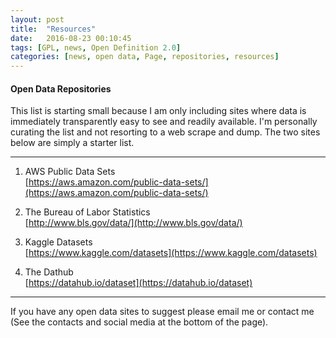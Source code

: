 ```yaml
---
layout: post
title:  "Resources"
date:   2016-08-23 00:10:45
tags: [GPL, news, Open Definition 2.0]
categories: [news, open data, Page, repositories, resources]
---
```


#### Open Data Repositories

This list is starting small because I am only including sites where data is immediately transparently easy to see and readily available. I'm personally curating the list and not resorting to a web scrape and dump. The two sites below are simply a starter list.  

---  


1. AWS Public Data Sets  
  [https://aws.amazon.com/public-data-sets/](https://aws.amazon.com/public-data-sets/)  

2. The Bureau of Labor Statistics  
  [http://www.bls.gov/data/](http://www.bls.gov/data/)  

3. Kaggle Datasets  
  [https://www.kaggle.com/datasets](https://www.kaggle.com/datasets)

4. The Dathub  
  [https://datahub.io/dataset](https://datahub.io/dataset)

---  
If you have any open data sites to suggest please email me or contact me (See the contacts and social media at the bottom of the page).
